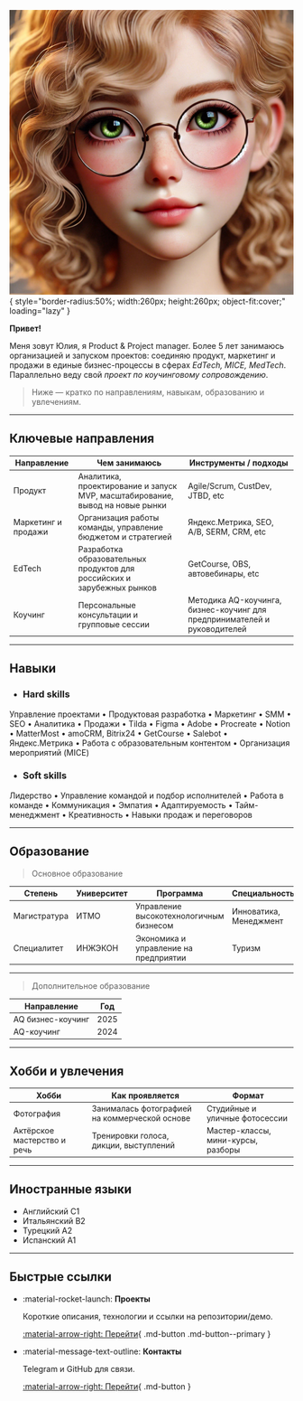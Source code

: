 ![Моё фото](images/profile.jpg){ style="border-radius:50%; width:260px; height:260px; object-fit:cover;" loading="lazy" }

**Привет!**  
  
Меня зовут Юлия, я Product & Project manager. Более 5 лет занимаюсь организацией и запуском проектов: соединяю продукт, маркетинг и продажи в единые бизнес-процессы в сферах *EdTech, MICE, MedTech*. Параллельно веду свой *проект по коучинговому сопровождению*.

> Ниже — кратко по направлениям, навыкам, образованию и увлечениям.

---

## Ключевые направления

| Направление | Чем занимаюсь | Инструменты / подходы |
|---|---|---|
| Продукт | Аналитика, проектирование и запуск MVP, масштабирование, вывод на новые рынки | Agile/Scrum, CustDev, JTBD, etc |
| Маркетинг и продажи | Организация работы команды, управление бюджетом и стратегией | Яндекс.Метрика, SEO, A/B, SERM, CRM, etc |
| EdTech | Разработка образовательных продуктов для российских и зарубежных рынков | GetCourse, OBS, автовебинары, etc |
| Коучинг | Персональные консультации и групповые сессии| Методика AQ-коучинга, бизнес-коучинг для предпринимателей и руководителей |

---

## Навыки

- ### Hard skills
Управление проектами • Продуктовая разработка • Маркетинг • SMM • SEO • Аналитика • Продажи • Tilda • Figma • Adobe • Procreate • Notion • MatterMost • amoCRM, Bitrix24 • GetCourse • Salebot • Яндекс.Метрика • Работа с образовательным контентом • Организация мероприятий (MICE)
- ### Soft skills
Лидерство • Управление командой и подбор исполнителей • Работа в команде • Коммуникация • Эмпатия • Адаптируемость • Тайм-менеджмент • Креативность • Навыки продаж и переговоров 


---

## Образование

> Основное образование

| Степень | Университет | Программа | Специальность | 
|---|---|---|---|
| Магистратура | ИТМО | Управление высокотехнологичным бизнесом | Инноватика, Менеджмент |
| Специалитет | ИНЖЭКОН | Экономика и управление на предприятии | Туризм |

---

> Дополнительное образование

| Направление | Год | 
|---|---|
| AQ бизнес-коучинг | 2025 | 
| AQ-коучинг | 2024 | 

---

## Хобби и увлечения

| Хобби | Как проявляется | Формат |
|---|---|---|
| Фотография | Занималась фотографией на коммерческой основе | Студийные и уличные фотосессии |
| Актёрское мастерство и речь | Тренировки голоса, дикции, выступлений | Мастер-классы, мини-курсы, разборы |

---

## Иностранные языки
- Английский С1
- Итальянский B2
- Турецкий A2
- Испанский A1

---

## Быстрые ссылки

<div class="grid cards" markdown="1">

-   :material-rocket-launch: **Проекты**

    Короткие описания, технологии и ссылки на репозитории/демо.

    [:material-arrow-right: Перейти](projects.md){ .md-button .md-button--primary }

-   :material-message-text-outline: **Контакты**

    Telegram и GitHub для связи.

    [:material-arrow-right: Перейти](contacts.md){ .md-button }

</div>
